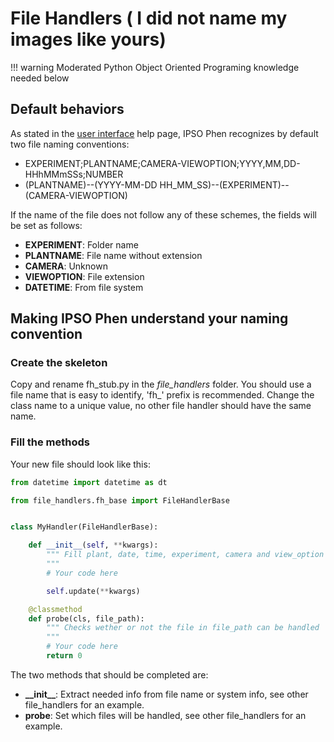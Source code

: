 # File Handlers ( I did not name my images like yours)

!!! warning
    Moderated Python Object Oriented Programing knowledge needed below

## Default behaviors

As stated in the [user interface](user_interface.md) help page, IPSO Phen recognizes by default two file naming conventions:

- EXPERIMENT;PLANTNAME;CAMERA-VIEWOPTION;YYYY,MM,DD-HHhMMmSSs;NUMBER
- (PLANTNAME)--(YYYY-MM-DD HH_MM_SS)--(EXPERIMENT)--(CAMERA-VIEWOPTION)

If the name of the file does not follow any of these schemes, the fields will be set as follows:

- **EXPERIMENT**: Folder name
- **PLANTNAME**: File name without extension
- **CAMERA**: Unknown
- **VIEWOPTION**: File extension
- **DATETIME**: From file system

## Making IPSO Phen understand your naming convention

### Create the skeleton

Copy and rename fh_stub.py in the *file_handlers* folder. You should use a file name that is easy to identify, 'fh_' prefix is recommended. Change the class name to a unique value, no other file handler should have the same name.

### Fill the methods

Your new file should look like this:

```python
from datetime import datetime as dt

from file_handlers.fh_base import FileHandlerBase


class MyHandler(FileHandlerBase):

    def __init__(self, **kwargs):
        """ Fill plant, date, time, experiment, camera and view_option from file data
        """
        # Your code here

        self.update(**kwargs)

    @classmethod
    def probe(cls, file_path):
        """ Checks wether or not the file in file_path can be handled
        """
        # Your code here
        return 0
```

The two methods that should be completed are:

- **\_\_init__**: Extract needed info from file name or system info, see other file_handlers for an example.
- **probe**: Set which files will be handled, see other file_handlers for an example.
